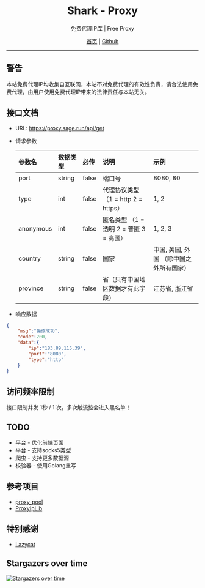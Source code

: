 <h1 align="center">Shark - Proxy</h1>

<p align="center">免费代理IP库 | Free Proxy</p>

<p align=center>
<a href="https://proxy.sage.run">首页</a> |
<a href="https://github.com/Sage520/shark_proxy">Github</a>
</p>

***

## 警告
本站免费代理IP均收集自互联网，本站不对免费代理的有效性负责，请合法使用免费代理，由用户使用免费代理IP带来的法律责任与本站无关。

## 接口文档
* URL: https://proxy.sage.run/api/get
* 请求参数

    | 参数名 | 数据类型 | 必传 | 说明 | 示例 |
    | :---|:---| :---| :--- | :--- |
    |port|string|false|端口号|8080, 80|
    |type|int|false|代理协议类型 （1 = http 2 = https）|1, 2|
    |anonymous|int|false|匿名类型 （1 = 透明 2 = 普匿 3 = 高匿）|1, 2, 3|
    |country|string|false|国家|中国, 美国, 外国 （除中国之外所有国家）|
    |province|string|false|省（只有中国地区数据才有此字段）|江苏省, 浙江省|

* 响应数据
```json
{
    "msg":"操作成功",
    "code":200,
    "data":{
        "ip":"183.89.115.39",
        "port":"8080",
        "type":"http"
    }
}
```

## 访问频率限制
接口限制并发 1秒 / 1 次，多次触流控会进入黑名单！

## TODO
 - 平台 - 优化前端页面
 - 平台 - 支持socks5类型
 - 爬虫 - 支持更多数据源
 - 校验器 - 使用Golang重写

## 参考项目
 - [proxy_pool](https://github.com/jhao104/proxy_pool)
 - [ProxyIpLib](https://github.com/jiangxianli/ProxyIpLib)

## 特别感谢
 - [Lazycat](https://github.com/1054711110)

## Stargazers over time
[![Stargazers over time](https://starchart.cc/Sage520/shark_proxy.svg)](https://starchart.cc/Sage520/shark_proxy)
